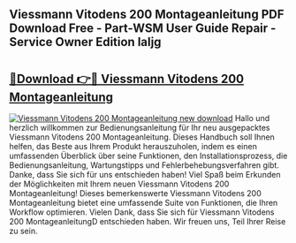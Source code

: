 ## Viessmann Vitodens 200 Montageanleitung PDF Download Free - Part-WSM User Guide Repair - Service Owner Edition laIjg

# <h2><a href="http://df8rm8b.blite.top/?on=Viessmann+Vitodens+200+Montageanleitung">🔗Download 👉🔴 Viessmann Vitodens 200 Montageanleitung</a></h2>

[![Viessmann Vitodens 200 Montageanleitung new download](https://i.imgur.com/lujVjoI.png)](http://df8rm8b.blite.top/?on=Viessmann+Vitodens+200+Montageanleitung)
Hallo und herzlich willkommen zur Bedienungsanleitung für Ihr neu ausgepacktes Viessmann Vitodens 200 Montageanleitung. Dieses Handbuch soll Ihnen helfen, das Beste aus Ihrem Produkt herauszuholen, indem es einen umfassenden Überblick über seine Funktionen, den Installationsprozess, die Bedienungsanleitung, Wartungstipps und Fehlerbehebungsverfahren gibt. Danke, dass Sie sich für uns entschieden haben! Viel Spaß beim Erkunden der Möglichkeiten mit Ihrem neuen Viessmann Vitodens 200 Montageanleitung! Dieses bemerkenswerte Viessmann Vitodens 200 Montageanleitung bietet eine umfassende Suite von Funktionen, die Ihren Workflow optimieren. Vielen Dank, dass Sie sich für Viessmann Vitodens 200 MontageanleitungD entschieden haben. Wir freuen uns, Teil Ihrer Reise zu sein.
